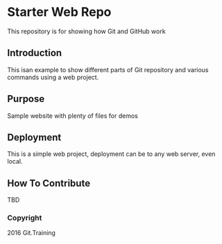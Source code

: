 # Starter Web Repo

This repository is for showing how Git and GitHub work

## Introduction
This isan example to show different parts of Git repository and various commands using a web project. 


## Purpose

Sample website with plenty of files for demos

## Deployment
This is a simple web project, deployment can be to any web server, even local.

## How To Contribute
TBD

### Copyright
2016 Git.Training
